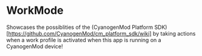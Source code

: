 # WorkMode
Showcases the possiblities of the (CyanogenMod Platform SDK)[https://github.com/CyanogenMod/cm_platform_sdk/wiki] by taking actions when a work profile is activated when this app is running on a CyanogenMod device!
